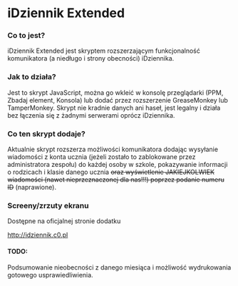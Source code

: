 # iDziennik Extended

### Co to jest?

iDziennik Extended jest skryptem rozszerzającym funkcjonalność komunikatora (a niedługo i strony obecności) iDziennika.

### Jak to działa?

Jest to skrypt JavaScript, można go wkleić w konsolę przeglądarki (PPM, Zbadaj element, Konsola) lub dodać przez rozszerzenie GreaseMonkey lub TamperMonkey.
Skrypt nie kradnie danych ani haseł, jest legalny i działa bez łączenia się z żadnymi serwerami oprócz iDziennika.

### Co ten skrypt dodaje?

Aktualnie skrypt rozszerza możliwości komunikatora dodając wysyłanie wiadomości z konta ucznia (jeżeli zostało to zablokowane przez administratora zespołu) do każdej osoby w szkole, pokazywanie informacji o rodzicach i klasie danego ucznia ~~oraz wyświetlenie JAKIEJKOLWIEK wiadomości (nawet nieprzeznaczonej dla nas!!!) poprzez podanie numeru ID~~ (naprawione).

### Screeny/zrzuty ekranu

Dostępne na oficjalnej stronie dodatku

http://idziennik.c0.pl

#### TODO: 

Podsumowanie nieobecności z danego miesiąca i możliwość wydrukowania gotowego usprawiedliwienia.
